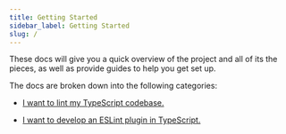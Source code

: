 ```yaml
---
title: Getting Started
sidebar_label: Getting Started
slug: /
---
```


These docs will give you a quick overview of the project and all of its the pieces, as well as provide guides to help you get set up.

The docs are broken down into the following categories:

- [I want to lint my TypeScript codebase.](./linting/README.md)

- [I want to develop an ESLint plugin in TypeScript.](./development/CUSTOM_RULES.md)
